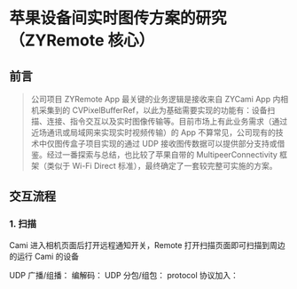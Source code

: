
# 苹果设备间实时图传方案的研究 （ZYRemote 核心）

## 前言
> 公司项目 ZYRemote App 最关键的业务逻辑是接收来自 ZYCami App 内相机采集到的 CVPixelBufferRef，以此为基础需要实现的功能有：设备扫描、连接、指令交互以及实时图像传输等。目前市场上有此业务需求（通过近场通讯或局域网来实现实时视频传输）的 App 不算常见，公司现有的技术中仅图传盒子项目实现的通过 UDP 接收图传数据可以提供部分支持或借鉴。经过一番探索与总结，也比较了苹果自带的 MultipeerConnectivity 框架（类似于 Wi-Fi Direct 标准），最终确定了一套较完整可实施的方案。

## 交互流程

### 1. 扫描
Cami 进入相机页面后打开远程通知开关，Remote 打开扫描页面即可扫描到周边的运行 Cami 的设备








UDP 广播/组播： 
编解码：
UDP 分包/组包：
protocol 协议加入：


